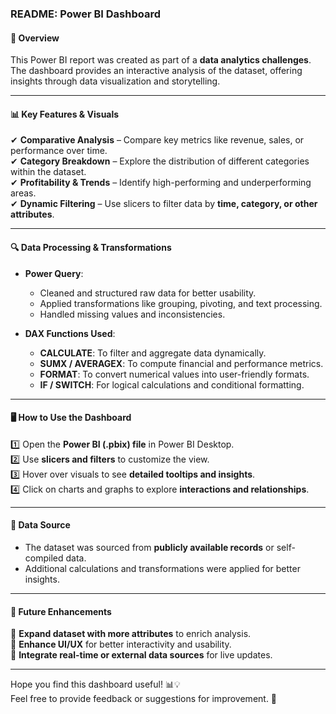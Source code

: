 ### **README: Power BI Dashboard**  

#### **📌 Overview**  
This Power BI report was created as part of a **data analytics challenges**. The dashboard provides an interactive analysis of the dataset, offering insights through data visualization and storytelling.  

---

#### **📊 Key Features & Visuals**  
✔ **Comparative Analysis** – Compare key metrics like revenue, sales, or performance over time.  
✔ **Category Breakdown** – Explore the distribution of different categories within the dataset.  
✔ **Profitability & Trends** – Identify high-performing and underperforming areas.  
✔ **Dynamic Filtering** – Use slicers to filter data by **time, category, or other attributes**.  

---

#### **🔍 Data Processing & Transformations**  
- **Power Query**:  
  - Cleaned and structured raw data for better usability.  
  - Applied transformations like grouping, pivoting, and text processing.  
  - Handled missing values and inconsistencies.  

- **DAX Functions Used**:  
  - **CALCULATE**: To filter and aggregate data dynamically.  
  - **SUMX / AVERAGEX**: To compute financial and performance metrics.  
  - **FORMAT**: To convert numerical values into user-friendly formats.  
  - **IF / SWITCH**: For logical calculations and conditional formatting.  

---

#### **🖥️ How to Use the Dashboard**  
1️⃣ Open the **Power BI (.pbix) file** in Power BI Desktop.  
2️⃣ Use **slicers and filters** to customize the view.  
3️⃣ Hover over visuals to see **detailed tooltips and insights**.  
4️⃣ Click on charts and graphs to explore **interactions and relationships**.  

---

#### **📂 Data Source**  
- The dataset was sourced from **publicly available records** or self-compiled data.  
- Additional calculations and transformations were applied for better insights.  

---

#### **🚀 Future Enhancements**  
🔹 **Expand dataset with more attributes** to enrich analysis.  
🔹 **Enhance UI/UX** for better interactivity and usability.  
🔹 **Integrate real-time or external data sources** for live updates.  

---

Hope you find this dashboard useful! 📊💡  
Feel free to provide feedback or suggestions for improvement. 🚀  
